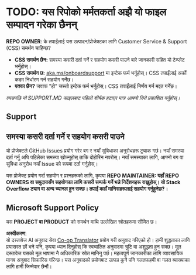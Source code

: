 <!--
CO_OP_TRANSLATOR_METADATA:
{
  "original_hash": "50518c351b4501f2649aeaba31c2592e",
  "translation_date": "2025-07-12T07:29:21+00:00",
  "source_file": "SUPPORT.md",
  "language_code": "ne"
}
-->
# TODO: यस रिपोको मर्मतकर्ता अझै यो फाइल सम्पादन गरेका छैनन्

**REPO OWNER**: के तपाईंलाई यस उत्पादन/प्रोजेक्टका लागि Customer Service & Support (CSS) समर्थन चाहिन्छ?

- **CSS समर्थन छैन:** समस्या कसरी दर्ता गर्ने र सहयोग कसरी पाउने बारे जानकारी सहित यो टेम्प्लेट भर्नुहोस्।
- **CSS समर्थन छ:** [aka.ms/onboardsupport](https://aka.ms/onboardsupport) मा इन्टेक फर्म भर्नुहोस्। CSS तपाईंलाई अर्को कदम निर्धारण गर्न सहयोग गर्नेछ।
- **पक्का छैन?** जवाफ "हो" जस्तो इन्टेक फर्म भर्नुहोस्। CSS तपाईंलाई निर्णय गर्न मद्दत गर्नेछ।

*त्यसपछि यो SUPPORT.MD फाइलबाट पहिलो शीर्षक हटाएर मात्र आफ्नो रिपो प्रकाशित गर्नुहोस्।*

## Support

## समस्या कसरी दर्ता गर्ने र सहयोग कसरी पाउने  

यो प्रोजेक्टले GitHub Issues प्रयोग गरेर बग र नयाँ सुविधाका अनुरोधहरू ट्र्याक गर्छ। नयाँ समस्या दर्ता गर्नु अघि पहिलेका समस्या खोज्नुहोस् ताकि दोहोरिन नपरोस्। नयाँ समस्याका लागि, आफ्नो बग वा सुविधा अनुरोध नयाँ Issue को रूपमा दर्ता गर्नुहोस्।

यस प्रोजेक्ट प्रयोग गर्दा सहयोग र प्रश्नहरूको लागि, कृपया **REPO MAINTAINER: यहाँ REPO OWNERS वा समुदायसँग सहयोगका लागि कसरी सम्पर्क गर्ने भन्ने निर्देशनहरू राख्नुहोस्। यो Stack Overflow ट्याग वा अन्य च्यानल हुन सक्छ। तपाईं कहाँ मानिसहरूलाई सहयोग गर्नुहुनेछ?**।

## Microsoft Support Policy  

यस **PROJECT वा PRODUCT** को समर्थन माथि उल्लेखित स्रोतहरूमा सीमित छ।

**अस्वीकरण**:  
यो दस्तावेज AI अनुवाद सेवा [Co-op Translator](https://github.com/Azure/co-op-translator) प्रयोग गरी अनुवाद गरिएको हो। हामी शुद्धताका लागि प्रयासरत छौं भने पनि, कृपया ध्यान दिनुहोस् कि स्वचालित अनुवादमा त्रुटि वा अशुद्धता हुन सक्छ। मूल दस्तावेज यसको मूल भाषामा नै अधिकारिक स्रोत मानिनु पर्छ। महत्वपूर्ण जानकारीका लागि व्यावसायिक मानव अनुवाद सिफारिस गरिन्छ। यस अनुवादको प्रयोगबाट उत्पन्न कुनै पनि गलतफहमी वा गलत व्याख्याका लागि हामी जिम्मेवार छैनौं।